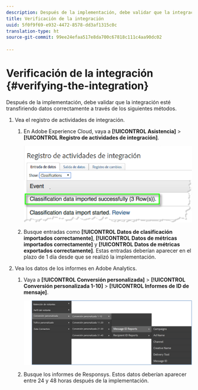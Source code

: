 ```yaml
---
description: Después de la implementación, debe validar que la integración esté transfiriendo datos correctamente a través de los siguientes métodos.
title: Verificación de la integración
uuid: 5f0f9f69-e932-4472-8578-dd3af1315c0c
translation-type: ht
source-git-commit: 99ee24efaa517e8da700c67818c111c4aa90dc02

---
```



# Verificación de la integración {#verifying-the-integration}

Después de la implementación, debe validar que la integración esté transfiriendo datos correctamente a través de los siguientes métodos.

1. Vea el registro de actividades de integración.
   1. En Adobe Experience Cloud, vaya a **[!UICONTROL Asistencia]** > **[!UICONTROL Registro de actividades de integración]**.

      ![](assets/integration_activity_log.png)

   1. Busque entradas como **[!UICONTROL Datos de clasificación importados correctamente]**, **[!UICONTROL Datos de métricas importados correctamente]** y **[!UICONTROL Datos de métricas exportados correctamente]**. Estas entradas deberían aparecer en el plazo de 1 día desde que se realizó la implementación.
1. Vea los datos de los informes en Adobe Analytics.

   1. Vaya a **[!UICONTROL Conversión personalizada]** > **[!UICONTROL Conversión personalizada 1-10]** > **[!UICONTROL Informes de ID de mensaje]**.

      ![](assets/reporting.png)

   1. Busque los informes de Responsys. Estos datos deberían aparecer entre 24 y 48 horas después de la implementación.
